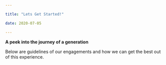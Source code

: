 ```yaml
---

title: "Lets Get Started!"

date: 2020-07-05

---
```






**A peek into the journey of a generation**

Below are guidelines of our engagements and how we can get the best out of this experience. 

